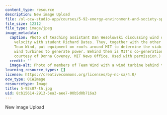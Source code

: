 ```yaml
---
content_type: resource
description: New image Upload
file: /ol-ocw-studio-app/courses/5-92-energy-environment-and-society-spring-2007/8cb1561429135ea3aee700b5d0b716a3_5-92s07-th.jpg
file_size: 12312
file_type: image/jpeg
image_metadata:
  caption: Photo of teaching assistant Dan Wesolowski discussing wind direction and
    velocity with student Richard Bates. They, together with the other members of
    Team Wind, put equipment on roofs around MIT to determine the viability of using
    wind turbines to generate power. Behind them is MIT's co-generation plant. (Image
    courtesy of Donna Coveney, MIT News Office. Used with permission.)
  credit: ''
  image-alt: Photo of members of Team Wind with a wind turbine behind them.
learning_resource_types: []
license: https://creativecommons.org/licenses/by-nc-sa/4.0/
ocw_type: OCWImage
resourcetype: Image
title: 5-92s07-th.jpg
uid: 8cb15614-2913-5ea3-aee7-00b5d0b716a3
---
```

New image Upload